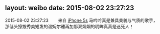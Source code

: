 layout: weibo
date: 2015-08-02 23:27:23
---
<meta name="referrer" content="no-referrer" />

2015-08-02 23:27:23  &nbsp;&nbsp;&nbsp;&nbsp;&nbsp;&nbsp; 来自 <a href="sinaweibo://customweibosource" rel="nofollow">iPhone 5s</a>
马吟吟真是兼具美貌与气质的歌手，那低头撩拨秀美短发的温婉尔雅再加那双烱烱的明眸真真是迷死人！ ​​​
